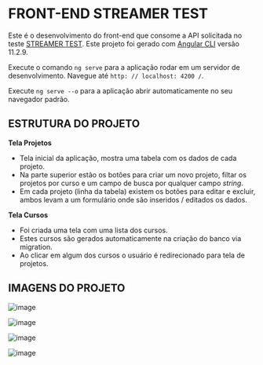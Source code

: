 # FRONT-END STREAMER TEST

Este é o desenvolvimento do front-end que consome a API solicitada no teste [STREAMER TEST](https://github.com/jpmendonca/streamertest).
Este projeto foi gerado com [Angular CLI](https://github.com/angular/angular-cli) versão 11.2.9.

Execute o comando `ng serve` para a aplicação rodar em um servidor de desenvolvimento. Navegue até `http: // localhost: 4200 /`. 

Execute `ng serve --o` para a aplicação abrir automaticamente no seu navegador padrão.

## ESTRUTURA DO PROJETO
**Tela Projetos**
- Tela inicial da aplicação, mostra uma tabela com os dados de cada projeto.
- Na parte superior estão os botões para criar um novo projeto, filtar os projetos por curso e um campo de busca por qualquer campo _string_.
- Em cada projeto (linha da tabela) existem os botões para editar e excluir, ambos levam a um formulário onde são inseridos / editados os dados.

**Tela Cursos**
- Foi criada uma tela com uma lista dos cursos.
- Estes cursos são gerados automaticamente na criação do banco via migration.
- Ao clicar em algum dos cursos o usuário é redirecionado para tela de projetos.

## IMAGENS DO PROJETO

![image](https://user-images.githubusercontent.com/37385246/117549467-e7ceff00-b010-11eb-8caf-02d0e8353f97.png)

![image](https://user-images.githubusercontent.com/37385246/117549551-70e63600-b011-11eb-9fb9-672d6ba235a9.png)

![image](https://user-images.githubusercontent.com/37385246/117549529-45fbe200-b011-11eb-8a15-7d76926d7b26.png)

![image](https://user-images.githubusercontent.com/37385246/117549574-95421280-b011-11eb-9e78-4a1604174bc6.png)